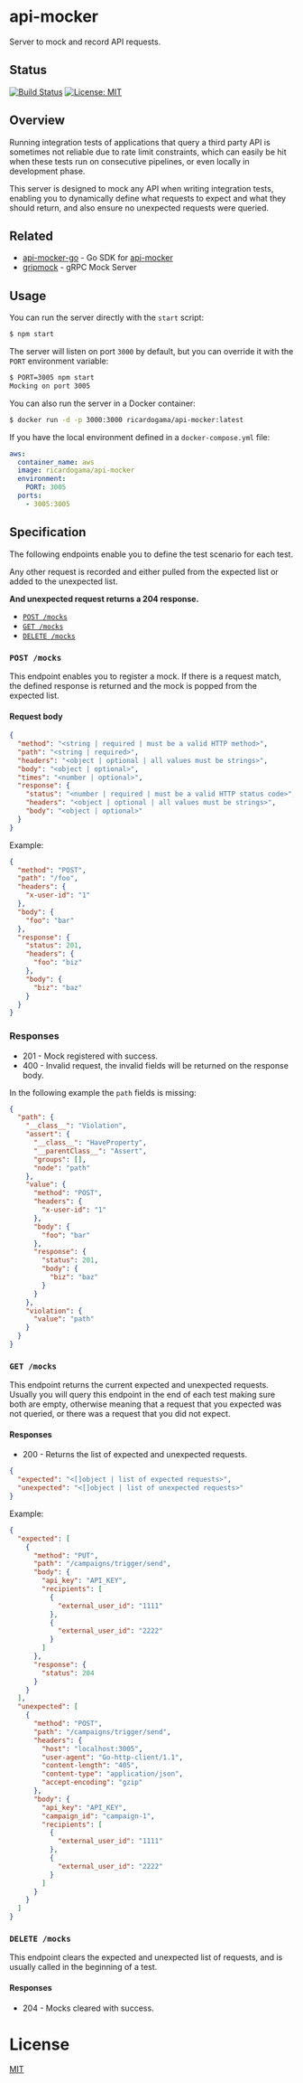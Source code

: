 # api-mocker

Server to mock and record API requests.

## Status

[![Build Status](https://travis-ci.com/ricardogama/api-mocker.svg?branch=master)](https://travis-ci.com/ricardogama/api-mocker) [![License: MIT](https://img.shields.io/badge/License-MIT-yellow.svg)](/LICENSE)

## Overview

Running integration tests of applications that query a third party API is sometimes not reliable due to rate limit constraints, which can easily be hit when these tests run on consecutive pipelines, or even locally in development phase.

This server is designed to mock any API when writing integration tests, enabling you to dynamically define what requests to expect and what they should return, and also ensure no unexpected requests were queried.

## Related

- [api-mocker-go](https://github.com/ricardogama/api-mocker-go) - Go SDK for [api-mocker](https://github.com/ricardogama/api-mocker)
- [gripmock](https://github.com/tokopedia/gripmock) - gRPC Mock Server

## Usage

You can run the server directly with the `start` script:

```sh
$ npm start
```

The server will listen on port `3000` by default, but you can override it with the `PORT` environment variable:

```sh
$ PORT=3005 npm start
Mocking on port 3005
```

You can also run the server in a Docker container:

```sh
$ docker run -d -p 3000:3000 ricardogama/api-mocker:latest
```

If you have the local environment defined in a `docker-compose.yml` file:

```yml
aws:
  container_name: aws
  image: ricardogama/api-mocker
  environment:
    PORT: 3005
  ports:
    - 3005:3005
```

## Specification

The following endpoints enable you to define the test scenario for each test.

Any other request is recorded and either pulled from the expected list or added to the unexpected list.

**And unexpected request returns a 204 response.**

- [`POST /mocks`](#post-mocks)
- [`GET /mocks`](#get-mocks)
- [`DELETE /mocks`](#delete-mocks)

### `POST /mocks`

This endpoint enables you to register a mock. If there is a request match, the defined response is returned and the mock is popped from the expected list.

#### Request body

```json
{
  "method": "<string | required | must be a valid HTTP method>",
  "path": "<string | required>",
  "headers": "<object | optional | all values must be strings>",
  "body": "<object | optional>",
  "times": "<number | optional>",
  "response": {
    "status": "<number | required | must be a valid HTTP status code>",
    "headers": "<object | optional | all values must be strings>",
    "body": "<object | optional>"
  }
}
```

Example:

```json
{
  "method": "POST",
  "path": "/foo",
  "headers": {
    "x-user-id": "1"
  },
  "body": {
    "foo": "bar"
  },
  "response": {
    "status": 201,
    "headers": {
      "foo": "biz"
    },
    "body": {
      "biz": "baz"
    }
  }
}
```

### Responses

- 201 - Mock registered with success.
- 400 - Invalid request, the invalid fields will be returned on the response body.

In the following example the `path` fields is missing:

```json
{
  "path": {
    "__class__": "Violation",
    "assert": {
      "__class__": "HaveProperty",
      "__parentClass__": "Assert",
      "groups": [],
      "node": "path"
    },
    "value": {
      "method": "POST",
      "headers": {
        "x-user-id": "1"
      },
      "body": {
        "foo": "bar"
      },
      "response": {
        "status": 201,
        "body": {
          "biz": "baz"
        }
      }
    },
    "violation": {
      "value": "path"
    }
  }
}
```

### `GET /mocks`

This endpoint returns the current expected and unexpected requests. Usually you will query this endpoint in the end of each test making sure both are empty, otherwise meaning that a request that you expected was not queried, or there was a request that you did not expect.

#### Responses

- 200 - Returns the list of expected and unexpected requests.

```json
{
  "expected": "<[]object | list of expected requests>",
  "unexpected": "<[]object | list of unexpected requests>"
}
```

Example:

```json
{
  "expected": [
    {
      "method": "PUT",
      "path": "/campaigns/trigger/send",
      "body": {
        "api_key": "API_KEY",
        "recipients": [
          {
            "external_user_id": "1111"
          },
          {
            "external_user_id": "2222"
          }
        ]
      },
      "response": {
        "status": 204
      }
    }
  ],
  "unexpected": [
    {
      "method": "POST",
      "path": "/campaigns/trigger/send",
      "headers": {
        "host": "localhost:3005",
        "user-agent": "Go-http-client/1.1",
        "content-length": "405",
        "content-type": "application/json",
        "accept-encoding": "gzip"
      },
      "body": {
        "api_key": "API_KEY",
        "campaign_id": "campaign-1",
        "recipients": [
          {
            "external_user_id": "1111"
          },
          {
            "external_user_id": "2222"
          }
        ]
      }
    }
  ]
}
```

### `DELETE /mocks`

This endpoint clears the expected and unexpected list of requests, and is usually called in the beginning of a test.

#### Responses

- 204 - Mocks cleared with success.

# License

[MIT](/LICENSE)
